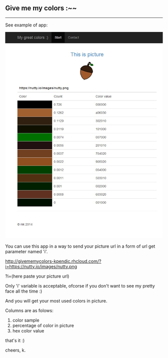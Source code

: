 ## Give me my colors :~~

------

See example of app:

![Alt text](https://raw.githubusercontent.com/mkdizajn/my-colors/master/ja.jpeg "My picture")

You can use this app in a way to send your picture url in a form of url get parameter named 'i'.

http://givememycolors-kpendic.rhcloud.com/?i=https://nutty.io/images/nutty.png

?i=(here paste your picture url)

Only 'i' variable is acceptable, ofcorse if you don't want to see my pretty face all the time :)

And you will get your most used colors in picture.

Columns are as folows:

1. color sample
2. percentage of color in picture
3. hex color value

that's it :)

cheers, k.
